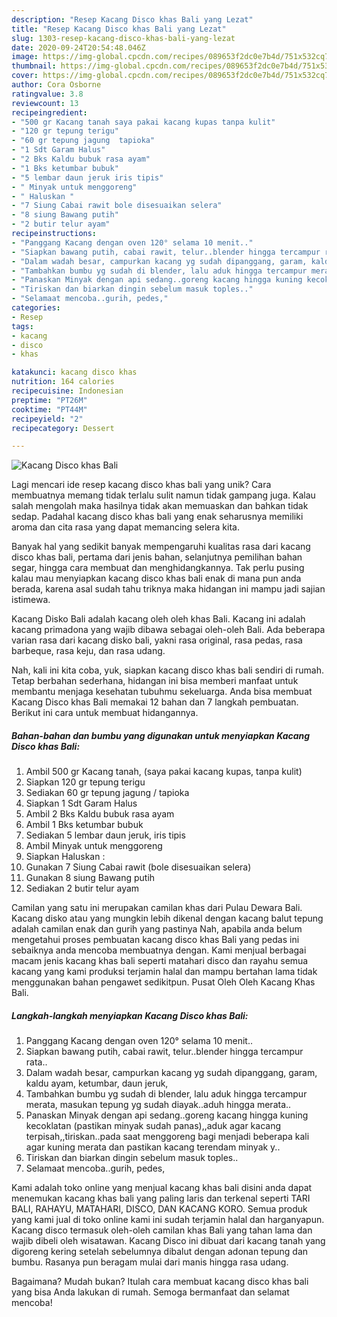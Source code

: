 ```yaml
---
description: "Resep Kacang Disco khas Bali yang Lezat"
title: "Resep Kacang Disco khas Bali yang Lezat"
slug: 1303-resep-kacang-disco-khas-bali-yang-lezat
date: 2020-09-24T20:54:48.046Z
image: https://img-global.cpcdn.com/recipes/089653f2dc0e7b4d/751x532cq70/kacang-disco-khas-bali-foto-resep-utama.jpg
thumbnail: https://img-global.cpcdn.com/recipes/089653f2dc0e7b4d/751x532cq70/kacang-disco-khas-bali-foto-resep-utama.jpg
cover: https://img-global.cpcdn.com/recipes/089653f2dc0e7b4d/751x532cq70/kacang-disco-khas-bali-foto-resep-utama.jpg
author: Cora Osborne
ratingvalue: 3.8
reviewcount: 13
recipeingredient:
- "500 gr Kacang tanah saya pakai kacang kupas tanpa kulit"
- "120 gr tepung terigu"
- "60 gr tepung jagung  tapioka"
- "1 Sdt Garam Halus"
- "2 Bks Kaldu bubuk rasa ayam"
- "1 Bks ketumbar bubuk"
- "5 lembar daun jeruk iris tipis"
- " Minyak untuk menggoreng"
- " Haluskan "
- "7 Siung Cabai rawit bole disesuaikan selera"
- "8 siung Bawang putih"
- "2 butir telur ayam"
recipeinstructions:
- "Panggang Kacang dengan oven 120° selama 10 menit.."
- "Siapkan bawang putih, cabai rawit, telur..blender hingga tercampur rata.."
- "Dalam wadah besar, campurkan kacang yg sudah dipanggang, garam, kaldu ayam, ketumbar, daun jeruk,"
- "Tambahkan bumbu yg sudah di blender, lalu aduk hingga tercampur merata, masukan tepung yg sudah diayak..aduh hingga merata.."
- "Panaskan Minyak dengan api sedang..goreng kacang hingga kuning kecoklatan (pastikan minyak sudah panas),,aduk agar kacang terpisah,,tiriskan..pada saat menggoreng bagi menjadi beberapa kali agar kuning merata dan pastikan kacang terendam minyak y.."
- "Tiriskan dan biarkan dingin sebelum masuk toples.."
- "Selamaat mencoba..gurih, pedes,"
categories:
- Resep
tags:
- kacang
- disco
- khas

katakunci: kacang disco khas 
nutrition: 164 calories
recipecuisine: Indonesian
preptime: "PT26M"
cooktime: "PT44M"
recipeyield: "2"
recipecategory: Dessert

---
```



![Kacang Disco khas Bali](https://img-global.cpcdn.com/recipes/089653f2dc0e7b4d/751x532cq70/kacang-disco-khas-bali-foto-resep-utama.jpg)

Lagi mencari ide resep kacang disco khas bali yang unik? Cara membuatnya memang tidak terlalu sulit namun tidak gampang juga. Kalau salah mengolah maka hasilnya tidak akan memuaskan dan bahkan tidak sedap. Padahal kacang disco khas bali yang enak seharusnya memiliki aroma dan cita rasa yang dapat memancing selera kita.

Banyak hal yang sedikit banyak mempengaruhi kualitas rasa dari kacang disco khas bali, pertama dari jenis bahan, selanjutnya pemilihan bahan segar, hingga cara membuat dan menghidangkannya. Tak perlu pusing kalau mau menyiapkan kacang disco khas bali enak di mana pun anda berada, karena asal sudah tahu triknya maka hidangan ini mampu jadi sajian istimewa.

Kacang Disko Bali adalah kacang oleh oleh khas Bali. Kacang ini adalah kacang primadona yang wajib dibawa sebagai oleh-oleh Bali. Ada beberapa varian rasa dari kacang disko bali, yakni rasa original, rasa pedas, rasa barbeque, rasa keju, dan rasa udang.


Nah, kali ini kita coba, yuk, siapkan kacang disco khas bali sendiri di rumah. Tetap berbahan sederhana, hidangan ini bisa memberi manfaat untuk membantu menjaga kesehatan tubuhmu sekeluarga. Anda bisa membuat Kacang Disco khas Bali memakai 12 bahan dan 7 langkah pembuatan. Berikut ini cara untuk membuat hidangannya.

<!--inarticleads1-->

##### Bahan-bahan dan bumbu yang digunakan untuk menyiapkan Kacang Disco khas Bali:

1. Ambil 500 gr Kacang tanah, (saya pakai kacang kupas, tanpa kulit)
1. Siapkan 120 gr tepung terigu
1. Sediakan 60 gr tepung jagung / tapioka
1. Siapkan 1 Sdt Garam Halus
1. Ambil 2 Bks Kaldu bubuk rasa ayam
1. Ambil 1 Bks ketumbar bubuk
1. Sediakan 5 lembar daun jeruk, iris tipis
1. Ambil  Minyak untuk menggoreng
1. Siapkan  Haluskan :
1. Gunakan 7 Siung Cabai rawit (bole disesuaikan selera)
1. Gunakan 8 siung Bawang putih
1. Sediakan 2 butir telur ayam


Camilan yang satu ini merupakan camilan khas dari Pulau Dewara Bali. Kacang disko atau yang mungkin lebih dikenal dengan kacang balut tepung adalah camilan enak dan gurih yang pastinya Nah, apabila anda belum mengetahui proses pembuatan kacang disco khas Bali yang pedas ini sebaiknya anda mencoba membuatnya dengan. Kami menjual berbagai macam jenis kacang khas bali seperti matahari disco dan rayahu semua kacang yang kami produksi terjamin halal dan mampu bertahan lama tidak menggunakan bahan pengawet sedikitpun. Pusat Oleh Oleh Kacang Khas Bali. 

<!--inarticleads2-->

##### Langkah-langkah menyiapkan Kacang Disco khas Bali:

1. Panggang Kacang dengan oven 120° selama 10 menit..
1. Siapkan bawang putih, cabai rawit, telur..blender hingga tercampur rata..
1. Dalam wadah besar, campurkan kacang yg sudah dipanggang, garam, kaldu ayam, ketumbar, daun jeruk,
1. Tambahkan bumbu yg sudah di blender, lalu aduk hingga tercampur merata, masukan tepung yg sudah diayak..aduh hingga merata..
1. Panaskan Minyak dengan api sedang..goreng kacang hingga kuning kecoklatan (pastikan minyak sudah panas),,aduk agar kacang terpisah,,tiriskan..pada saat menggoreng bagi menjadi beberapa kali agar kuning merata dan pastikan kacang terendam minyak y..
1. Tiriskan dan biarkan dingin sebelum masuk toples..
1. Selamaat mencoba..gurih, pedes,


Kami adalah toko online yang menjual kacang khas bali disini anda dapat menemukan kacang khas bali yang paling laris dan terkenal seperti TARI BALI, RAHAYU, MATAHARI, DISCO, DAN KACANG KORO. Semua produk yang kami jual di toko online kami ini sudah terjamin halal dan harganyapun. Kacang disco termasuk oleh-oleh camilan khas Bali yang tahan lama dan wajib dibeli oleh wisatawan. Kacang Disco ini dibuat dari kacang tanah yang digoreng kering setelah sebelumnya dibalut dengan adonan tepung dan bumbu. Rasanya pun beragam mulai dari manis hingga rasa udang. 

Bagaimana? Mudah bukan? Itulah cara membuat kacang disco khas bali yang bisa Anda lakukan di rumah. Semoga bermanfaat dan selamat mencoba!
